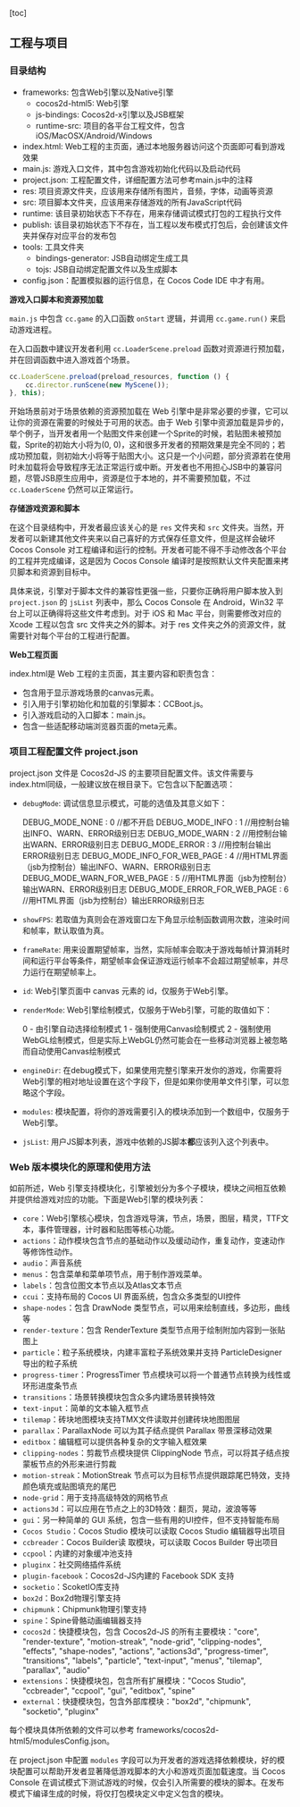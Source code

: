 [toc]

## 工程与项目

### 目录结构

- frameworks: 包含Web引擎以及Native引擎
  - cocos2d-html5: Web引擎
  - js-bindings: Cocos2d-x引擎以及JSB框架
  - runtime-src: 项目的各平台工程文件，包含iOS/MacOSX/Android/Windows
- index.html: Web工程的主页面，通过本地服务器访问这个页面即可看到游戏效果
- main.js: 游戏入口文件，其中包含游戏初始化代码以及启动代码
- project.json: 工程配置文件，详细配置方法可参考main.js中的注释
- res: 项目资源文件夹，应该用来存储所有图片，音频，字体，动画等资源
- src: 项目脚本文件夹，应该用来存储游戏的所有JavaScript代码
- runtime: 该目录初始状态下不存在，用来存储调试模式打包的工程执行文件
- publish: 该目录初始状态下不存在，当工程以发布模式打包后，会创建该文件夹并保存对应平台的发布包
- tools: 工具文件夹
  - bindings-generator: JSB自动绑定生成工具
  - tojs: JSB自动绑定配置文件以及生成脚本
- config.json：配置模拟器的运行信息，在 Cocos Code IDE 中才有用。

**游戏入口脚本和资源预加载**

`main.js` 中包含 `cc.game` 的入口函数 `onStart` 逻辑，并调用 `cc.game.run()` 来启动游戏进程。

在入口函数中建议开发者利用 `cc.LoaderScene.preload` 函数对资源进行预加载，并在回调函数中进入游戏首个场景。

```js
cc.LoaderScene.preload(preload_resources, function () {
    cc.director.runScene(new MyScene());
}, this);
```

开始场景前对于场景依赖的资源预加载在 Web 引擎中是非常必要的步骤，它可以让你的资源在需要的时候处于可用的状态。由于 Web 引擎中资源加载是异步的，举个例子，当开发者用一个贴图文件来创建一个Sprite的时候，若贴图未被预加载，Sprite的初始大小将为(0, 0)，这和很多开发者的预期效果是完全不同的；若成功预加载，则初始大小将等于贴图大小。这只是一个小问题，部分资源若在使用时未加载将会导致程序无法正常运行或中断。开发者也不用担心JSB中的兼容问题，尽管JSB原生应用中，资源是位于本地的，并不需要预加载，不过 `cc.LoaderScene` 仍然可以正常运行。

**存储游戏资源和脚本**

在这个目录结构中，开发者最应该关心的是 `res` 文件夹和 `src` 文件夹。当然，开发者可以新建其他文件夹来以自己喜好的方式保存任意文件，但是这样会破坏 Cocos Console 对工程编译和运行的控制。开发者可能不得不手动修改各个平台的工程并完成编译，这是因为 Cocos Console 编译时是按照默认文件夹配置来拷贝脚本和资源到目标中。

具体来说，引擎对于脚本文件的兼容性更强一些，只要你正确将用户脚本放入到 `project.json` 的 `jsList` 列表中，那么 Cocos Console 在 Android，Win32 平台上可以正确得将这些文件考虑到。对于 iOS 和 Mac 平台，则需要修改对应的 Xcode 工程以包含 src 文件夹之外的脚本。对于 res 文件夹之外的资源文件，就需要针对每个平台的工程进行配置。

**Web工程页面**

index.html是 Web 工程的主页面，其主要内容和职责包含：

- 包含用于显示游戏场景的canvas元素。
- 引入用于引擎初始化和加载的引擎脚本：CCBoot.js。
- 引入游戏启动的入口脚本：main.js。
- 包含一些适配移动端浏览器页面的meta元素。

### 项目工程配置文件 project.json

project.json 文件是 Cocos2d-JS 的主要项目配置文件。该文件需要与index.html同级，一般建议放在根目录下。它包含以下配置选项：

- `debugMode`: 调试信息显示模式，可能的选值及其意义如下：

    DEBUG_MODE_NONE : 0                //都不开启
    DEBUG_MODE_INFO : 1                //用控制台输出INFO、WARN、ERROR级别日志
    DEBUG_MODE_WARN : 2                //用控制台输出WARN、ERROR级别日志
    DEBUG_MODE_ERROR : 3               //用控制台输出ERROR级别日志
    DEBUG_MODE_INFO_FOR_WEB_PAGE : 4   //用HTML界面（jsb为控制台）输出INFO、WARN、ERROR级别日志
    DEBUG_MODE_WARN_FOR_WEB_PAGE : 5   //用HTML界面（jsb为控制台）输出WARN、ERROR级别日志
    DEBUG_MODE_ERROR_FOR_WEB_PAGE : 6  //用HTML界面（jsb为控制台）输出ERROR级别日志

- `showFPS`: 若取值为真则会在游戏窗口左下角显示绘制函数调用次数，渲染时间和帧率，默认取值为真。

- `frameRate`: 用来设置期望帧率，当然，实际帧率会取决于游戏每帧计算消耗时间和运行平台等条件，期望帧率会保证游戏运行帧率不会超过期望帧率，并尽力运行在期望帧率上。

- `id`: Web引擎页面中 canvas 元素的 id，仅服务于Web引擎。

- `renderMode`: Web引擎绘制模式，仅服务于Web引擎，可能的取值如下：

    0 - 由引擎自动选择绘制模式
    1 - 强制使用Canvas绘制模式
    2 - 强制使用WebGL绘制模式，但是实际上WebGL仍然可能会在一些移动浏览器上被忽略而自动使用Canvas绘制模式

- `engineDir`: 在debug模式下，如果使用完整引擎来开发你的游戏，你需要将Web引擎的相对地址设置在这个字段下，但是如果你使用单文件引擎，可以忽略这个字段。

- `modules`: 模块配置，将你的游戏需要引入的模块添加到一个数组中，仅服务于Web引擎。

- `jsList`: 用户JS脚本列表，游戏中依赖的JS脚本**都**应该列入这个列表中。

### Web 版本模块化的原理和使用方法

如前所述，Web 引擎支持模块化，引擎被划分为多个子模块，模块之间相互依赖并提供给游戏对应的功能。下面是Web引擎的模块列表：

- `core`：Web引擎核心模块，包含游戏导演，节点，场景，图层，精灵，TTF文本，事件管理器，计时器和贴图等核心功能。
- `actions`：动作模块包含节点的基础动作以及缓动动作，重复动作，变速动作等修饰性动作。
- `audio`：声音系统
- `menus`：包含菜单和菜单项节点，用于制作游戏菜单。
- `labels`：包含位图文本节点以及Atlas文本节点
- `ccui`：支持布局的 Cocos UI 界面系统，包含众多类型的UI控件
- `shape-nodes`：包含 DrawNode 类型节点，可以用来绘制直线，多边形，曲线等
- `render-texture`：包含 RenderTexture 类型节点用于绘制附加内容到一张贴图上
- `particle`：粒子系统模块，内建丰富粒子系统效果并支持 ParticleDesigner 导出的粒子系统
- `progress-timer`：ProgressTimer 节点模块可以将一个普通节点转换为线性或环形进度条节点
- `transitions`：场景转换模块包含众多内建场景转换特效
- `text-input`：简单的文本输入框节点
- `tilemap`：砖块地图模块支持TMX文件读取并创建砖块地图图层
- `parallax`：ParallaxNode 可以为其子结点提供 Parallax 带景深移动效果
- `editbox`：编辑框可以提供各种复杂的文字输入框效果
- `clipping-nodes`：剪裁节点模块提供 ClippingNode 节点，可以将其子结点按蒙板节点的外形来进行剪裁
- `motion-streak`：MotionStreak 节点可以为目标节点提供跟踪尾巴特效，支持颜色填充或贴图填充的尾巴
- `node-grid`：用于支持高级特效的网格节点
- `actions3d`：可以应用在节点之上的3D特效：翻页，晃动，波浪等等
- `gui`：另一种简单的 GUI 系统，包含一些有用的UI控件，但不支持智能布局
- `Cocos Studio`：Cocos Studio 模块可以读取 Cocos Studio 编辑器导出项目
- `ccbreader`：Cocos Builder读 取模块，可以读取 Cocos Builder 导出项目
- `ccpool`：内建的对象缓冲池支持
- `pluginx`：社交网络插件系统
- `plugin-facebook`：Cocos2d-JS内建的 Facebook SDK 支持
- `socketio`：ScoketIO库支持
- `box2d`：Box2d物理引擎支持
- `chipmunk`：Chipmunk物理引擎支持
- `spine`：Spine骨骼动画编辑器支持
- `cocos2d`：快捷模块包，包含 Cocos2d-JS 的所有主要模块："core", "render-texture", "motion-streak", "node-grid", "clipping-nodes", "effects", "shape-nodes", "actions", "actions3d", "progress-timer", "transitions", "labels", "particle", "text-input", "menus", "tilemap", "parallax", "audio"
- `extensions`：快捷模块包，包含所有扩展模块："Cocos Studio", "ccbreader", "ccpool", "gui", "editbox", "spine"
- `external`：快捷模块包，包含外部库模块："box2d", "chipmunk", "socketio", "pluginx"

每个模块具体所依赖的文件可以参考 frameworks/cocos2d-html5/modulesConfig.json。

在 project.json 中配置 `modules` 字段可以为开发者的游戏选择依赖模块，好的模块配置可以帮助开发者显著降低游戏脚本的大小和游戏页面加载速度。当 Cocos Console 在调试模式下测试游戏的时候，仅会引入所需要的模块的脚本。在发布模式下编译生成的时候，将仅打包模块定义中定义包含的模块。










